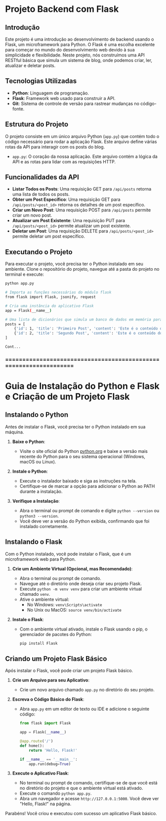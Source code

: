 # Projeto Backend com Flask

## Introdução
Este projeto é uma introdução ao desenvolvimento de backend usando o Flask, um microframework para Python. O Flask é uma escolha excelente para começar no mundo do desenvolvimento web devido à sua simplicidade e flexibilidade. Neste projeto, nós construímos uma API RESTful básica que simula um sistema de blog, onde podemos criar, ler, atualizar e deletar posts.

## Tecnologias Utilizadas
- **Python**: Linguagem de programação.
- **Flask**: Framework web usado para construir a API.
- **Git**: Sistema de controle de versão para rastrear mudanças no código-fonte.

## Estrutura do Projeto
O projeto consiste em um único arquivo Python (`app.py`) que contém todo o código necessário para rodar a aplicação Flask. Este arquivo define várias rotas da API para interagir com os posts do blog.

- `app.py`: O coração da nossa aplicação. Este arquivo contém a lógica da API e as rotas para lidar com as requisições HTTP.

## Funcionalidades da API
- **Listar Todos os Posts**: Uma requisição GET para `/api/posts` retorna uma lista de todos os posts.
- **Obter um Post Específico**: Uma requisição GET para `/api/posts/<post_id>` retorna os detalhes de um post específico.
- **Criar um Novo Post**: Uma requisição POST para `/api/posts` permite criar um novo post.
- **Atualizar um Post Existente**: Uma requisição PUT para `/api/posts/<post_id>` permite atualizar um post existente.
- **Deletar um Post**: Uma requisição DELETE para `/api/posts/<post_id>` permite deletar um post específico.

## Executando o Projeto
Para executar o projeto, você precisa ter o Python instalado em seu ambiente. Clone o repositório do projeto, navegue até a pasta do projeto no terminal e execute:

```bash
python app.py

# Importa as funções necessárias do módulo flask
from flask import Flask, jsonify, request

# Cria uma instância do aplicativo Flask
app = Flask(__name__)

# Uma lista de dicionários que simula um banco de dados em memória para armazenar posts
posts = [
    {'id': 1, 'title': 'Primeiro Post', 'content': 'Este é o conteúdo do primeiro post'},
    {'id': 2, 'title': 'Segundo Post', 'content': 'Este é o conteúdo do segundo post'}
]

Cont...

```
### =================================================================
# Guia de Instalação do Python e Flask e Criação de um Projeto Flask

## Instalando o Python

Antes de instalar o Flask, você precisa ter o Python instalado em sua máquina.

1. **Baixe o Python**:
   - Visite o site oficial do Python [python.org](https://www.python.org/downloads/) e baixe a versão mais recente do Python para o seu sistema operacional (Windows, macOS ou Linux).

2. **Instale o Python**:
   - Execute o instalador baixado e siga as instruções na tela.
   - Certifique-se de marcar a opção para adicionar o Python ao PATH durante a instalação.

3. **Verifique a Instalação**:
   - Abra o terminal ou prompt de comando e digite `python --version` ou `python3 --version`.
   - Você deve ver a versão do Python exibida, confirmando que foi instalado corretamente.

## Instalando o Flask

Com o Python instalado, você pode instalar o Flask, que é um microframework web para Python.

1. **Crie um Ambiente Virtual (Opcional, mas Recomendado)**:
   - Abra o terminal ou prompt de comando.
   - Navegue até o diretório onde deseja criar seu projeto Flask.
   - Execute `python -m venv venv` para criar um ambiente virtual chamado `venv`.
   - Ative o ambiente virtual:
     - No Windows: `venv\Scripts\activate`
     - No Unix ou MacOS: `source venv/bin/activate`

2. **Instale o Flask**:
   - Com o ambiente virtual ativado, instale o Flask usando o pip, o gerenciador de pacotes do Python:
     ```bash
     pip install Flask
     ```

## Criando um Projeto Flask Básico

Após instalar o Flask, você pode criar um projeto Flask básico.

1. **Crie um Arquivo para seu Aplicativo**:
   - Crie um novo arquivo chamado `app.py` no diretório do seu projeto.

2. **Escreva o Código Básico do Flask**:
   - Abra `app.py` em um editor de texto ou IDE e adicione o seguinte código:

     ```python
     from flask import Flask

     app = Flask(__name__)

     @app.route('/')
     def home():
         return 'Hello, Flask!'

     if __name__ == '__main__':
         app.run(debug=True)
     ```

3. **Execute o Aplicativo Flask**:
   - No terminal ou prompt de comando, certifique-se de que você está no diretório do projeto e que o ambiente virtual está ativado.
   - Execute o comando `python app.py`.
   - Abra um navegador e acesse `http://127.0.0.1:5000`. Você deve ver "Hello, Flask!" na página.

Parabéns! Você criou e executou com sucesso um aplicativo Flask básico.
